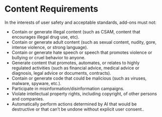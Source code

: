# Content Requirements

In the interests of user safety and acceptable standards, add-ons must not: 

- Contain or generate illegal content (such as CSAM, content that encourages illegal drug use, etc).
- Contain or generate adult content (such as sexual content, nudity, gore, intense violence, or strong language).
- Contain or generate hate speech or speech that promotes violence or bullying or cruel behavior to anyone.
- Generate content that promotes, automates, or relates to highly regulated activities (such as financial advice, medical advice or diagnosis, legal advice or documents, contracts).
- Contain or generate code that could be malicious (such as viruses, malware, spyware, etc.).
- Participate in misinformation/disinformation campaigns.
- Violate intellectual property rights, including copyright, of other persons and companies.
- Automatically perform actions determined by AI that would be destructive or that can’t be undone without explicit user consent..

